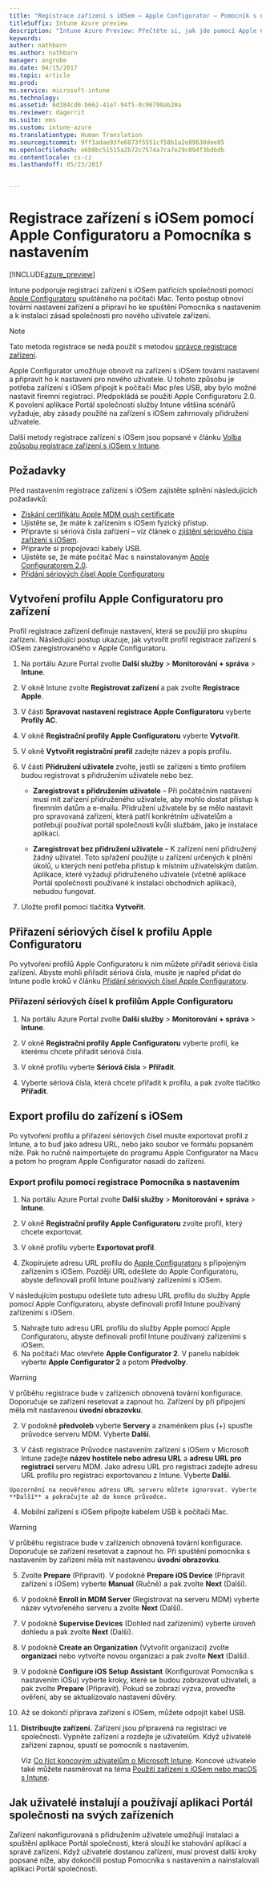 ```yaml
---
title: "Registrace zařízení s iOSem – Apple Configurator – Pomocník s nastavením"
titleSuffix: Intune Azure preview
description: "Intune Azure Preview: Přečtěte si, jak jde pomocí Apple Configuratoru registrovat zařízení s iOSem vlastněná společností s využitím Pomocníka s nastavením."
keywords: 
author: nathbarn
ms.author: nathbarn
manager: angrobe
ms.date: 04/15/2017
ms.topic: article
ms.prod: 
ms.service: microsoft-intune
ms.technology: 
ms.assetid: 6d384cd0-b662-41e7-94f5-0c96790ab20a
ms.reviewer: dagerrit
ms.suite: ems
ms.custom: intune-azure
ms.translationtype: Human Translation
ms.sourcegitcommit: 9ff1adae93fe6873f5551cf58b1a2e89638dee85
ms.openlocfilehash: e6b0bc51515a2b72c7574a7ca7e29c094f3bdbdb
ms.contentlocale: cs-cz
ms.lasthandoff: 05/23/2017


---
```


# <a name="enroll-ios-devices-with-apple-configurator-and-setup-assistant"></a>Registrace zařízení s iOSem pomocí Apple Configuratoru a Pomocníka s nastavením

[!INCLUDE[azure_preview](./includes/azure_preview.md)]

Intune podporuje registraci zařízení s iOSem patřících společnosti pomocí [Apple Configuratoru](https://itunes.apple.com/us/app/apple-configurator-2/id1037126344?mt=12) spuštěného na počítači Mac. Tento postup obnoví tovární nastavení zařízení a připraví ho ke spuštění Pomocníka s nastavením a k instalaci zásad společnosti pro nového uživatele zařízení.

>[!NOTE]
>Tato metoda registrace se nedá použít s metodou [správce registrace zařízení](device-enrollment-manager-enroll.md).

Apple Configurator umožňuje obnovit na zařízení s iOSem tovární nastavení a připravit ho k nastavení pro nového uživatele. U tohoto způsobu je potřeba zařízení s iOSem připojit k počítači Mac přes USB, aby bylo možné nastavit firemní registraci. Předpokládá se použití Apple Configuratoru 2.0. K povolení aplikace Portál společnosti služby Intune většina scénářů vyžaduje, aby zásady použité na zařízení s iOSem zahrnovaly přidružení uživatele.

Další metody registrace zařízení s iOSem jsou popsané v článku [Volba způsobu registrace zařízení s iOSem v Intune](enrollment-method-choose-ios.md).

## <a name="prerequisites"></a>Požadavky

Před nastavením registrace zařízení s iOSem zajistěte splnění následujících požadavků:

- [Získání certifikátu Apple MDM push certificate](apple-mdm-push-certificate-get.md)
- Ujistěte se, že máte k zařízením s iOSem fyzický přístup.
- Připravte si sériová čísla zařízení – viz článek o [zjištění sériového čísla zařízení s iOSem](https://support.apple.com//HT204308).
- Připravte si propojovací kabely USB.
- Ujistěte se, že máte počítač Mac s nainstalovaným [Apple Configuratorem 2.0](https://itunes.apple.com/us/app/apple-configurator-2/id1037126344?mt=12).
- [Přidání sériových čísel Apple Configuratoru](apple-configurator-serial-numbers-add.md)


## <a name="create-an-apple-configurator-profile-for-devices"></a>Vytvoření profilu Apple Configuratoru pro zařízení

Profil registrace zařízení definuje nastavení, která se použijí pro skupinu zařízení. Následující postup ukazuje, jak vytvořit profil registrace zařízení s iOSem zaregistrovaného v Apple Configuratoru.

1. Na portálu Azure Portal zvolte **Další služby** > **Monitorování + správa** > **Intune**.

2. V okně Intune zvolte **Registrovat zařízení** a pak zvolte **Registrace Apple**.

3. V části **Spravovat nastavení registrace Apple Configuratoru** vyberte **Profily AC**.

4. V okně **Registrační profily Apple Configuratoru** vyberte **Vytvořit**.

5. V okně **Vytvořit registrační profil** zadejte název a popis profilu.

6. V části **Přidružení uživatele** zvolte, jestli se zařízení s tímto profilem budou registrovat s přidružením uživatele nebo bez.

   - **Zaregistrovat s přidružením uživatele** – Při počátečním nastavení musí mít zařízení přidruženého uživatele, aby mohlo dostat přístup k firemním datům a e-mailu. Přidružení uživatele by se mělo nastavit pro spravovaná zařízení, která patří konkrétním uživatelům a potřebují používat portál společnosti kvůli službám, jako je instalace aplikací.

   - **Zaregistrovat bez přidružení uživatele** – K zařízení není přidružený žádný uživatel. Toto spřažení použijte u zařízení určených k plnění úkolů, u kterých není potřeba přístup k místním uživatelským datům. Aplikace, které vyžadují přidruženého uživatele (včetně aplikace Portál společnosti používané k instalaci obchodních aplikací), nebudou fungovat.

7. Uložte profil pomocí tlačítka **Vytvořit**.

## <a name="assign-serial-numbers-to-an-apple-configurator-profile"></a>Přiřazení sériových čísel k profilu Apple Configuratoru

Po vytvoření profilů Apple Configuratoru k nim můžete přiřadit sériová čísla zařízení. Abyste mohli přiřadit sériová čísla, musíte je napřed přidat do Intune podle kroků v článku [Přidání sériových čísel Apple Configuratoru](apple-configurator-serial-numbers-add.md).

### <a name="assign-serial-numbers-to-apple-configurator-profiles"></a>Přiřazení sériových čísel k profilům Apple Configuratoru

1. Na portálu Azure Portal zvolte **Další služby** > **Monitorování + správa** > **Intune**.

2. V okně **Registrační profily Apple Configuratoru** vyberte profil, ke kterému chcete přiřadit sériová čísla.

3. V okně profilu vyberte **Sériová čísla** > **Přiřadit**.

4. Vyberte sériová čísla, která chcete přiřadit k profilu, a pak zvolte tlačítko **Přiřadit**.

## <a name="export-the-profile-to-ios-devices"></a>Export profilu do zařízení s iOSem

Po vytvoření profilu a přiřazení sériových čísel musíte exportovat profil z Intune, a to buď jako adresu URL, nebo jako soubor ve formátu popsaném níže. Pak ho ručně naimportujete do programu Apple Configurator na Macu a potom ho program Apple Configurator nasadí do zařízení.

### <a name="export-a-profile-using-setup-assistant-enrollment"></a>Export profilu pomocí registrace Pomocníka s nastavením

1. Na portálu Azure Portal zvolte **Další služby** > **Monitorování + správa** > **Intune**.

2. V okně **Registrační profily Apple Configuratoru** zvolte profil, který chcete exportovat.

3. V okně profilu vyberte **Exportovat profil**.

4. Zkopírujete adresu URL profilu do [Apple Configuratoru](https://itunes.apple.com/us/app/apple-configurator-2/id1037126344?mt=12) s připojeným zařízením s iOSem. Později URL odešlete do Apple Configuratoru, abyste definovali profil Intune používaný zařízeními s iOSem.

  V následujícím postupu odešlete tuto adresu URL profilu do služby Apple pomocí Apple Configuratoru, abyste definovali profil Intune používaný zařízeními s iOSem.

5. Nahrajte tuto adresu URL profilu do služby Apple pomocí Apple Configuratoru, abyste definovali profil Intune používaný zařízeními s iOSem.
 1.  Na počítači Mac otevřete **Apple Configurator 2**. V panelu nabídek vyberte **Apple Configurator 2** a potom **Předvolby**.
  > [!WARNING]
  > V průběhu registrace bude v zařízeních obnovená tovární konfigurace. Doporučuje se zařízení resetovat a zapnout ho. Zařízení by při připojení měla mít nastavenou **úvodní obrazovku**.

  2. V podokně **předvoleb** vyberte **Servery** a znaménkem plus (+) spusťte průvodce serveru MDM. Vyberte **Další**.

  3. V části registrace Průvodce nastavením zařízení s iOSem v Microsoft Intune zadejte **název hostitele nebo adresu URL** a **adresu URL pro registraci** serveru MDM. Jako adresu URL pro registraci zadejte adresu URL profilu pro registraci exportovanou z Intune. Vyberte **Další**.  

    Upozornění na neověřenou adresu URL serveru můžete ignorovat. Vyberte **Další** a pokračujte až do konce průvodce.

  4.  Mobilní zařízení s iOSem připojte kabelem USB k počítači Mac.
  > [!WARNING]
  > V průběhu registrace bude v zařízeních obnovená tovární konfigurace. Doporučuje se zařízení resetovat a zapnout ho. Při spuštění pomocníka s nastavením by zařízení měla mít nastavenou **úvodní obrazovku**.

  5.  Zvolte **Prepare** (Připravit). V podokně **Prepare iOS Device** (Připravit zařízení s iOSem) vyberte **Manual** (Ručně) a pak zvolte **Next** (Další).
  6. V podokně **Enroll in MDM Server** (Registrovat na serveru MDM) vyberte název vytvořeného serveru a zvolte **Next** (Další).
  7. V podokně **Supervise Devices** (Dohled nad zařízeními) vyberte úroveň dohledu a pak zvolte **Next** (Další).
  8. V podokně **Create an Organization** (Vytvořit organizaci) zvolte **organizaci** nebo vytvořte novou organizaci a pak zvolte **Next** (Další).
  9. V podokně **Configure iOS Setup Assistant** (Konfigurovat Pomocníka s nastavením iOSu) vyberte kroky, které se budou zobrazovat uživateli, a pak zvolte **Prepare** (Připravit). Pokud se zobrazí výzva, proveďte ověření, aby se aktualizovalo nastavení důvěry.  
  10. Až se dokončí příprava zařízení s iOSem, můžete odpojit kabel USB.  
6.  **Distribuujte zařízení.**
    Zařízení jsou připravená na registraci ve společnosti. Vypněte zařízení a rozdejte je uživatelům. Když uživatelé zařízení zapnou, spustí se pomocník s nastavením.

    Viz [Co říct koncovým uživatelům o Microsoft Intune](https://docs.microsoft.com/intune/deploy-use/how-to-educate-your-end-users-about-microsoft-intune). Koncové uživatele také můžete nasměrovat na téma [Použití zařízení s iOSem nebo macOS s Intune](https://docs.microsoft.com/intune/deploy-use/how-to-educate-your-end-users-about-microsoft-intune).

## <a name="how-users-install-and-use-the-company-portal-on-their-devices"></a>Jak uživatelé instalují a používají aplikaci Portál společnosti na svých zařízeních

Zařízení nakonfigurovaná s přidružením uživatele umožňují instalaci a spuštění aplikace Portál společnosti, která slouží ke stahování aplikací a správě zařízení. Když uživatelé dostanou zařízení, musí provést další kroky popsané níže, aby dokončili postup Pomocníka s nastavením a nainstalovali aplikaci Portál společnosti.

